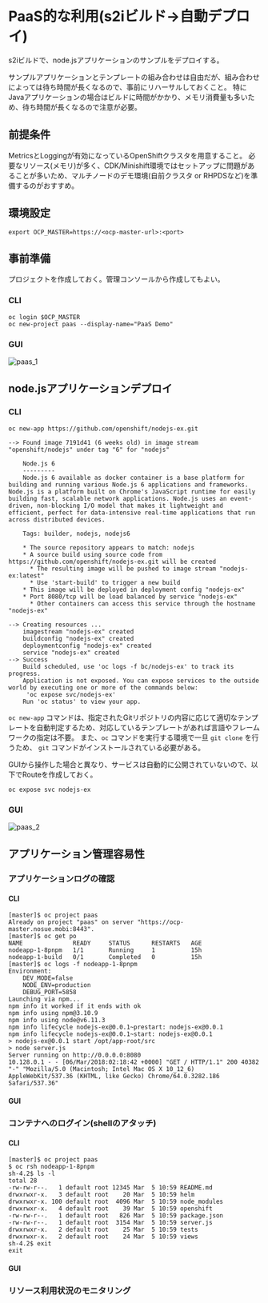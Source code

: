 # PaaS的な利用(s2iビルド->自動デプロイ)
s2iビルドで、node.jsアプリケーションのサンプルをデプロイする。

サンプルアプリケーションとテンプレートの組み合わせは自由だが、組み合わせによっては待ち時間が長くなるので、事前にリハーサルしておくこと。
特にJavaアプリケーションの場合はビルドに時間がかかり、メモリ消費量も多いため、待ち時間が長くなるので注意が必要。

## 前提条件
MetricsとLoggingが有効になっているOpenShiftクラスタを用意すること。
必要なリソース(メモリ)が多く、CDK/Minishift環境ではセットアップに問題があることが多いため、マルチノードのデモ環境(自前クラスタ or RHPDSなど)を準備するのがおすすめ。

## 環境設定
```
export OCP_MASTER=https://<ocp-master-url>:<port>
```

## 事前準備
プロジェクトを作成しておく。管理コンソールから作成してもよい。

### CLI
```
oc login $OCP_MASTER
oc new-project paas --display-name="PaaS Demo"
```

### GUI
![paas_1](paas_1.png)

## node.jsアプリケーションデプロイ

### CLI
```
oc new-app https://github.com/openshift/nodejs-ex.git

--> Found image 7191d41 (6 weeks old) in image stream "openshift/nodejs" under tag "6" for "nodejs"

    Node.js 6
    ---------
    Node.js 6 available as docker container is a base platform for building and running various Node.js 6 applications and frameworks. Node.js is a platform built on Chrome's JavaScript runtime for easily building fast, scalable network applications. Node.js uses an event-driven, non-blocking I/O model that makes it lightweight and efficient, perfect for data-intensive real-time applications that run across distributed devices.

    Tags: builder, nodejs, nodejs6

    * The source repository appears to match: nodejs
    * A source build using source code from https://github.com/openshift/nodejs-ex.git will be created
      * The resulting image will be pushed to image stream "nodejs-ex:latest"
      * Use 'start-build' to trigger a new build
    * This image will be deployed in deployment config "nodejs-ex"
    * Port 8080/tcp will be load balanced by service "nodejs-ex"
      * Other containers can access this service through the hostname "nodejs-ex"

--> Creating resources ...
    imagestream "nodejs-ex" created
    buildconfig "nodejs-ex" created
    deploymentconfig "nodejs-ex" created
    service "nodejs-ex" created
--> Success
    Build scheduled, use 'oc logs -f bc/nodejs-ex' to track its progress.
    Application is not exposed. You can expose services to the outside world by executing one or more of the commands below:
     'oc expose svc/nodejs-ex'
    Run 'oc status' to view your app.
```

`oc new-app` コマンドは、指定されたGitリポジトリの内容に応じて適切なテンプレートを自動判定するため、対応しているテンプレートがあれば言語やフレームワークの指定は不要。
また、`oc` コマンドを実行する環境で一旦 `git clone` を行うため、 `git` コマンドがインストールされている必要がある。

GUIから操作した場合と異なり、サービスは自動的に公開されていないので、以下でRouteを作成しておく。

```
oc expose svc nodejs-ex
```


### GUI

![paas_2](paas_2.png)


## アプリケーション管理容易性


### アプリケーションログの確認

#### CLI

```
[master]$ oc project paas
Already on project "paas" on server "https://ocp-master.nosue.mobi:8443".
[master]$ oc get po
NAME              READY     STATUS      RESTARTS   AGE
nodeapp-1-8pnpm   1/1       Running     1          15h
nodeapp-1-build   0/1       Completed   0          15h
[master]$ oc logs -f nodeapp-1-8pnpm
Environment:
	DEV_MODE=false
	NODE_ENV=production
	DEBUG_PORT=5858
Launching via npm...
npm info it worked if it ends with ok
npm info using npm@3.10.9
npm info using node@v6.11.3
npm info lifecycle nodejs-ex@0.0.1~prestart: nodejs-ex@0.0.1
npm info lifecycle nodejs-ex@0.0.1~start: nodejs-ex@0.0.1
> nodejs-ex@0.0.1 start /opt/app-root/src
> node server.js
Server running on http://0.0.0.0:8080
10.128.0.1 - - [06/Mar/2018:02:18:42 +0000] "GET / HTTP/1.1" 200 40382 "-" "Mozilla/5.0 (Macintosh; Intel Mac OS X 10_12_6) AppleWebKit/537.36 (KHTML, like Gecko) Chrome/64.0.3282.186 Safari/537.36"
```

#### GUI

### コンテナへのログイン(shellのアタッチ)

#### CLI

```
[master]$ oc project paas
$ oc rsh nodeapp-1-8pnpm
sh-4.2$ ls -l
total 28
-rw-rw-r--.   1 default root 12345 Mar  5 10:59 README.md
drwxrwxr-x.   3 default root    20 Mar  5 10:59 helm
drwxrwxr-x. 100 default root  4096 Mar  5 10:59 node_modules
drwxrwxr-x.   4 default root    39 Mar  5 10:59 openshift
-rw-rw-r--.   1 default root   826 Mar  5 10:59 package.json
-rw-rw-r--.   1 default root  3154 Mar  5 10:59 server.js
drwxrwxr-x.   2 default root    25 Mar  5 10:59 tests
drwxrwxr-x.   2 default root    24 Mar  5 10:59 views
sh-4.2$ exit
exit
```

#### GUI

### リソース利用状況のモニタリング
